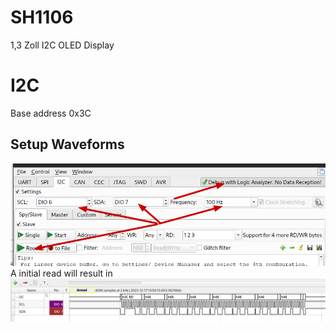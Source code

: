 # SH1106
1,3 Zoll I2C OLED Display

# I2C
Base address 0x3C

## Setup Waveforms
![Setup Waveforms](img/waveforms_ProtocolAnalyserSettings.png)
A initial read will result in
![Read](img/i2c_sh1106_read.png)